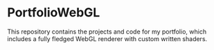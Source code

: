 # PortfolioWebGL
This repository contains the projects and code for my portfolio, which includes a fully fledged WebGL renderer with custom written shaders.
